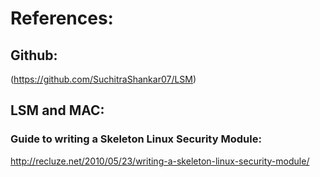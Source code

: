 # References:

## Github:
(https://github.com/SuchitraShankar07/LSM)

## LSM and MAC:

### Guide to writing a Skeleton Linux Security Module:
http://recluze.net/2010/05/23/writing-a-skeleton-linux-security-module/


